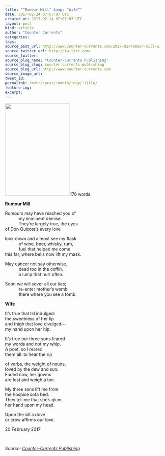 ```yaml
---
title: "“Rumour Mill” &amp; “Wife”"
date: 2017-02-24 07:07:07 UTC
created_at: 2017-02-24 07:07:07 UTC
layout: post
kind: article
author: "Counter Currents"
categories: 
tags: 
source_post_url: http://www.counter-currents.com/2017/02/rumour-mill-wife/
source_twitter_url: http://twitter.com/
source_twitter: 
source_blog_name: "Counter-Currents Publishing"
source_blog_slug: counter-currents-publishing
source_blog_url: http://www.counter-currents.com
source_image_url: 
tweet_id:
permalink: /mntr/:year/:month/:day/:title/
feature-img: 
excerpt:
---
```

<p><a href="http://www.counter-currents.com/wp-content/uploads/2017/02/LaTour.jpg"><img class="alignright size-medium wp-image-69500" src="http://www.counter-currents.com/wp-content/uploads/2017/02/LaTour-211x300.jpg" alt="" width="211" height="300"></a>176 words</p>
<p><strong>Rumour Mill</strong></p>
<p>Rumours may have reached you of<br>
<span style="padding-left: 44px;">my imminent demise.<br>
<span style="padding-left: 44px;">They’re largely true, the eyes<br>
of Don Quixote’s every love</span></span></p>
<p>look down and almost see my flask<br>
<span style="padding-left: 44px;">of wine, beer, whisky, rum,<br>
<span style="padding-left: 44px;">fuel that helped me come<br>
this far, where bells now lift my mask. <span id="more-69499"></span></span></span></p>
<p>May cancer not say otherwise,<br>
<span style="padding-left: 44px;">dead too in the coffin,<br>
<span style="padding-left: 44px;">a lump that hurt often.</span></span></p>
<p>Soon we will sever all our ties;<br>
<span style="padding-left: 44px;">re-enter mother’s womb<br>
<span style="padding-left: 44px;">there where you see a tomb.</span></span></p>
<p><strong>Wife</strong></p>
<p>It’s true that I’d indulged:<br>
the sweetness of her lip<br>
and thigh that love divulged—<br>
my hand upon her hip.</p>
<p>It’s true our three sons feared<br>
my words and not my whip.<br>
A poet, so I reared<br>
them all: to hear the rip</p>
<p>of verbs, the weight of nouns,<br>
loved by the dew and sun.<br>
Faded now, her gowns<br>
are lost and weigh a ton.</p>
<p>My three sons lift me from<br>
the hospice sofa bed.<br>
They tell me that she’s glum,<br>
her hand upon my head.</p>
<p>Upon the sill a dove<br>
or crow affirms our love.</p>
<p>20 February 2017</p>
<p> </p><div class="">
    <i>Source: <a href="http://www.counter-currents.com">Counter-Currents Publishing</a></i>
</div>
